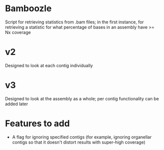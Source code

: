 # Bamboozle

Script for retrieving statistics from .bam files; in the first instance, for retrieving a statistic for what
percentage of bases in an assembly have >= Nx coverage

# v2

Designed to look at each contig individually

# v3

Designed to look at the assembly as a whole; per contig functionality can be added later


# Features to add

* A flag for ignoring specified contigs (for example, ignoring organellar contigs so that it doesn't
  distort results with super-high coverage)
